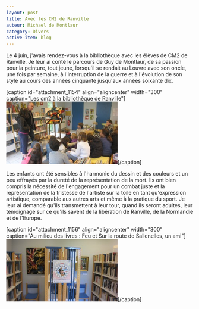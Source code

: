 ```yaml
---
layout: post
title: Avec les CM2 de Ranville
auteur: Michael de Montlaur
category: Divers
active-item: blog
---
```

Le 4 juin, j'avais rendez-vous à la bibliothèque avec les élèves de CM2 de Ranville. Je leur ai conté le parcours de Guy de Montlaur, de sa passion pour la peinture, tout jeune, lorsqu'il se rendait au Louvre avec son oncle, une fois par semaine, à l'interruption de la guerre et à l'évolution de son style au cours des années cinquante jusqu'aux années soixante dix.

[caption id="attachment_1154" align="aligncenter" width="300" caption="Les cm2 à la bibliothèque de Ranville"]<a href="/photos/wordpress/Bibli3.jpg"><img class="size-medium wp-image-1154" title="Les cm2 à la bibliothèque de Ranville" src="/photos/wordpress/Bibli3-300x168.jpg" alt="" width="300" height="168" /></a>[/caption]

Les enfants ont été sensibles à l'harmonie du dessin et des couleurs et un peu effrayés par la dureté de la représentation de la mort. Ils ont bien compris la nécessité de l'engagement pour un combat juste et la représentation de la tristesse de l'artiste sur la toile en tant qu'expression artistique, comparable aux autres arts et même à la pratique du sport. Je leur ai demandé qu'ils transmettent à leur tour, quand ils seront adultes, leur témoignage sur ce qu'ils savent de la libération de Ranville, de la Normandie et de l'Europe.

[caption id="attachment_1156" align="aligncenter" width="300" caption="Au milieu des livres : Feu et Sur la route de Sallenelles, un ami"]<a href="/photos/wordpress/Bibli1.jpg"><img class="size-medium wp-image-1156" title="Au milieu des livres : Feu et Sur la route de Sallenelles, un ami" src="/photos/wordpress/Bibli1-300x168.jpg" alt="" width="300" height="168" /></a>[/caption]
